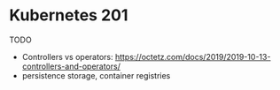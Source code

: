 # Kubernetes 201

TODO
- Controllers vs operators: https://octetz.com/docs/2019/2019-10-13-controllers-and-operators/
- persistence storage, container registries
